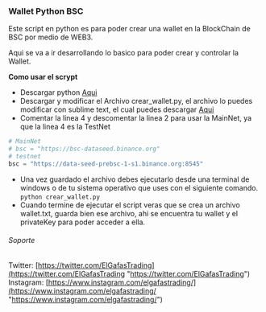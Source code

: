 ### Wallet Python BSC

Este script en python es para poder crear una wallet en la BlockChain de BSC por medio de WEB3.

Aqui se va a ir desarrollando lo basico para poder crear y controlar la Wallet.

**Como usar el scrypt**
- Descargar python [Aqui](https://www.python.org/ "Aqui")
- Descargar y modificar el Archivo crear_wallet.py, el archivo lo puedes modificar con sublime text, el cual puedes descargar [Aqui](https://www.sublimetext.com/ "Aqui")
- Comentar la linea 4 y descomentar la linea 2 para usar la MainNet, ya que la linea 4 es la TestNet
```python
# MainNet
# bsc = "https://bsc-dataseed.binance.org"
# testnet
bsc = "https://data-seed-prebsc-1-s1.binance.org:8545"
```
- Una vez guardado el archivo debes ejecutarlo desde una terminal de windows o de tu sistema operativo que uses con el siguiente comando.
`python crear_wallet.py`
- Cuando termine de ejecutar el script veras que se crea un archivo wallet.txt, guarda bien ese archivo, ahi se encuentra tu wallet y el privateKey para poder acceder a ella.

###### Soporte
Twitter: [https://twitter.com/ElGafasTrading](https://twitter.com/ElGafasTrading "https://twitter.com/ElGafasTrading")
Instagram: [https://www.instagram.com/elgafastrading/](https://www.instagram.com/elgafastrading/ "https://www.instagram.com/elgafastrading/")
